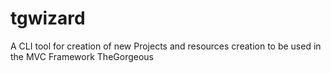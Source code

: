 # tgwizard
A CLI tool for creation of new Projects and resources creation to be used in the MVC Framework TheGorgeous
